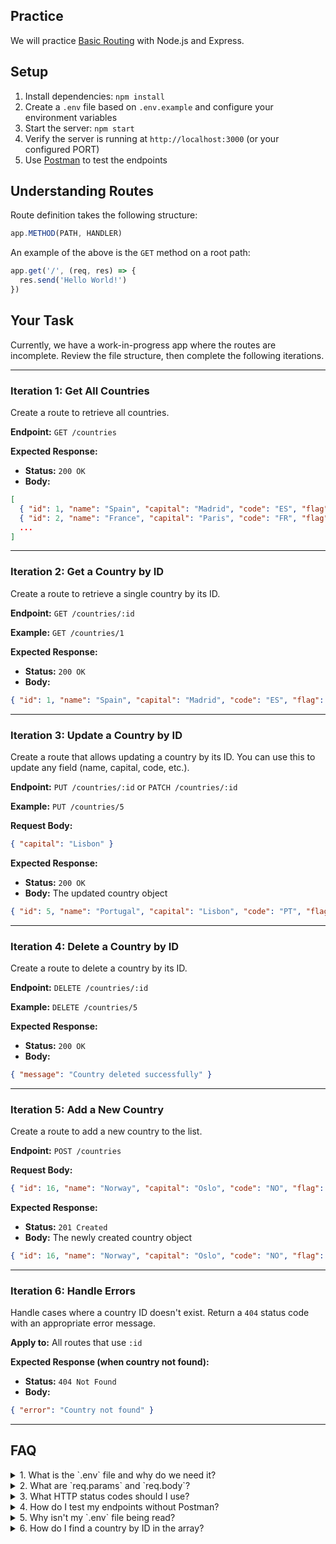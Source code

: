 ## Practice

We will practice [Basic Routing](https://expressjs.com/en/starter/basic-routing.html) with Node.js and Express.

## Setup

1. Install dependencies: `npm install`
2. Create a `.env` file based on `.env.example` and configure your environment variables
3. Start the server: `npm start`
4. Verify the server is running at `http://localhost:3000` (or your configured PORT)
5. Use [Postman](https://postman.com) to test the endpoints

## Understanding Routes

Route definition takes the following structure:
```js
app.METHOD(PATH, HANDLER)
```

An example of the above is the `GET` method on a root path:

```js
app.get('/', (req, res) => {
  res.send('Hello World!')
})
```

## Your Task

Currently, we have a work-in-progress app where the routes are incomplete. Review the file structure, then complete the following iterations.

---

### Iteration 1: Get All Countries

Create a route to retrieve all countries.

**Endpoint:** `GET /countries`

**Expected Response:**
- **Status:** `200 OK`
- **Body:**
```json
[
  { "id": 1, "name": "Spain", "capital": "Madrid", "code": "ES", "flag": "🇪🇸" },
  { "id": 2, "name": "France", "capital": "Paris", "code": "FR", "flag": "🇫🇷" },
  ...
]
```

---

### Iteration 2: Get a Country by ID

Create a route to retrieve a single country by its ID.

**Endpoint:** `GET /countries/:id`

**Example:** `GET /countries/1`

**Expected Response:**
- **Status:** `200 OK`
- **Body:**
```json
{ "id": 1, "name": "Spain", "capital": "Madrid", "code": "ES", "flag": "🇪🇸" }
```

---

### Iteration 3: Update a Country by ID

Create a route that allows updating a country by its ID. You can use this to update any field (name, capital, code, etc.).

**Endpoint:** `PUT /countries/:id` or `PATCH /countries/:id`

**Example:** `PUT /countries/5`

**Request Body:**
```json
{ "capital": "Lisbon" }
```

**Expected Response:**
- **Status:** `200 OK`
- **Body:** The updated country object
```json
{ "id": 5, "name": "Portugal", "capital": "Lisbon", "code": "PT", "flag": "🇵🇹" }
```

---

### Iteration 4: Delete a Country by ID

Create a route to delete a country by its ID.

**Endpoint:** `DELETE /countries/:id`

**Example:** `DELETE /countries/5`

**Expected Response:**
- **Status:** `200 OK`
- **Body:**
```json
{ "message": "Country deleted successfully" }
```

---

### Iteration 5: Add a New Country

Create a route to add a new country to the list.

**Endpoint:** `POST /countries`

**Request Body:**
```json
{ "id": 16, "name": "Norway", "capital": "Oslo", "code": "NO", "flag": "🇳🇴" }
```

**Expected Response:**
- **Status:** `201 Created`
- **Body:** The newly created country object
```json
{ "id": 16, "name": "Norway", "capital": "Oslo", "code": "NO", "flag": "🇳🇴" }
```

---

### Iteration 6: Handle Errors

Handle cases where a country ID doesn't exist. Return a `404` status code with an appropriate error message.

**Apply to:** All routes that use `:id`

**Expected Response (when country not found):**
- **Status:** `404 Not Found`
- **Body:**
```json
{ "error": "Country not found" }
```

---

## FAQ

<details>
<summary>1. What is the `.env` file and why do we need it?</summary>

<br>

The `.env` file stores environment variables - configuration values that can change depending on where your app runs (development, production, etc.).

**Benefits:**
- **Flexibility:** Change settings without modifying code (e.g., switch ports easily)
- **Security:** Keep sensitive data (API keys, passwords) out of your code
- **Best Practice:** Never commit `.env` to git (use `.env.example` instead)

**How it works:**
The `dotenv` package reads the `.env` file and makes variables available via `process.env.VARIABLE_NAME`.

</details>

<details>
<summary>2. What are `req.params` and `req.body`?</summary>

<br>

**`req.params`** - Captures values from the URL path

```javascript
// Route: GET /countries/:id
// Request: GET /countries/5
app.get('/countries/:id', (req, res) => {
  console.log(req.params.id); // "5" (string)
});
```

**`req.body`** - Contains data sent in the request body (POST/PUT/PATCH)

```javascript
// Route: POST /countries
// Request body: { "name": "Norway", "capital": "Oslo" }
app.post('/countries', (req, res) => {
  console.log(req.body.name); // "Norway"
  console.log(req.body.capital); // "Oslo"
});
```

**Key difference:** `req.params` comes from URL, `req.body` comes from request payload.

</details>

<details>
<summary>3. What HTTP status codes should I use?</summary>

<br>

- **200 OK** - Successful GET, PUT, PATCH, or DELETE request
- **201 Created** - Successful POST request (resource created)
- **404 Not Found** - Requested resource doesn't exist
- **400 Bad Request** - Invalid or missing data in request (optional for this exercise)

</details>

<details>
<summary>4. How do I test my endpoints without Postman?</summary>

<br>

**Option 1: cURL (command line)**
```bash
curl http://localhost:3000/countries
curl http://localhost:3000/countries/1
curl -X POST http://localhost:3000/countries -H "Content-Type: application/json" -d '{"id":16,"name":"Norway","capital":"Oslo","code":"NO","flag":"🇳🇴"}'
```

**Option 2: VS Code REST Client extension**
Install the "REST Client" extension and create a `.http` file with your requests.

**Option 3: Browser (GET requests only)**
Simply navigate to `http://localhost:3000/countries` in your browser.

</details>

<details>
<summary>5. Why isn't my `.env` file being read?</summary>

<br>

**Common issues:**

1. **Missing `dotenv` configuration** - Make sure to import and configure dotenv at the top of `app.js`:
   ```javascript
   import 'dotenv/config';
   ```

2. **Wrong file name** - Must be exactly `.env` (not `.env.txt` or `env`)

3. **Wrong location** - The `.env` file should be in the project root directory (same level as `app.js`)

4. **Restart required** - Restart your server after creating or modifying `.env`

</details>

<details>
<summary>6. How do I find a country by ID in the array?</summary>

<br>

Use JavaScript's array methods:

**Find a country:**
```javascript
const country = countries.find(c => c.id === parseInt(req.params.id));
```

**Note:** `req.params.id` is a string, so convert it to a number with `parseInt()` or use `==` for loose comparison.

**Find the index (for deleting):**
```javascript
const index = countries.findIndex(c => c.id === parseInt(req.params.id));
if (index !== -1) {
  countries.splice(index, 1); // Remove 1 element at index
}
```

</details>